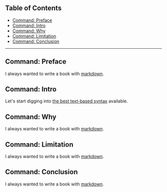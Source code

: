## Table of Contents

-  [Command: Preface](#command-preface)
-  [Command: Intro](#command-intro)
-  [Command: Why](#command-why)
-  [Command: Limitation](#command-limitation)
-  [Command: Conclusion](#command-conclusion)

--------

Command: Preface
----------------

I always wanted to write a book with
[markdown](http://daringfireball.net/projects/markdown).

Command: Intro
--------------

Let's start digging into [the best text-based
syntax](http://daringfireball.net/projects/markdown) available.

Command: Why
------------

I always wanted to write a book with
[markdown](http://daringfireball.net/projects/markdown).

Command: Limitation
-------------------

I always wanted to write a book with
[markdown](http://daringfireball.net/projects/markdown).

Command: Conclusion
-------------------

I always wanted to write a book with
[markdown](http://daringfireball.net/projects/markdown).
